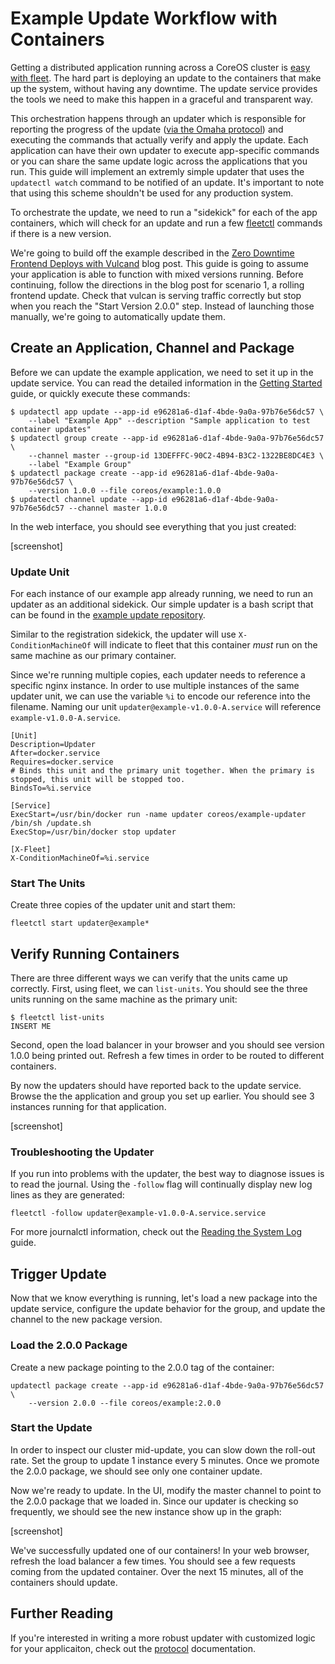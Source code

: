 # Example Update Workflow with Containers

Getting a distributed application running across a CoreOS cluster is [easy with fleet]({{site.url}}/docs/launching-containers/launching/fleet-example-deployment/). The hard part is deploying an update to the containers that make up the system, without having any downtime. The update service provides the tools we need to make this happen in a graceful and transparent way.

This orchestration happens through an updater which is responsible for reporting the progress of the update ([via the Omaha protocol](https://github.com/coreos-inc/updatectl/blob/master/Documentation/protocol.md)) and executing the commands that actually verify and apply the update. Each application can have their own updater to execute app-specific commands or you can share the same update logic across the applications that you run. This guide will implement an extremly simple updater that uses the `updatectl watch` command to be notified of an update. It's important to note that using this scheme shouldn't be used for any production system.

To orchestrate the update, we need to run a "sidekick" for each of the app containers, which will check for an update and run a few [fleetctl]({{site.url}}/docs/launching-containers/launching/fleet-using-the-client/) commands if there is a new version.

We're going to build off the example described in the [Zero Downtime Frontend Deploys with Vulcand]() blog post. This guide is going to assume your application is able to function with mixed versions running. Before continuing, follow the directions in the blog post for scenario 1, a rolling frontend update. Check that vulcan is serving traffic correctly but stop when you reach the "Start Version 2.0.0" step. Instead of launching those manually, we're going to automatically update them.

## Create an Application, Channel and Package

Before we can update the example application, we need to set it up in the update service. You can read the detailed information in the [Getting Started]() guide, or quickly execute these commands:

```
$ updatectl app update --app-id e96281a6-d1af-4bde-9a0a-97b76e56dc57 \
	--label "Example App" --description "Sample application to test container updates"
$ updatectl group create --app-id e96281a6-d1af-4bde-9a0a-97b76e56dc57 \
	--channel master --group-id 13DEFFFC-90C2-4B94-B3C2-1322BE8DC4E3 \
	--label "Example Group"
$ updatectl package create --app-id e96281a6-d1af-4bde-9a0a-97b76e56dc57 \
	--version 1.0.0 --file coreos/example:1.0.0
$ updatectl channel update --app-id e96281a6-d1af-4bde-9a0a-97b76e56dc57 --channel master 1.0.0
```

In the web interface, you should see everything that you just created:

[screenshot]

### Update Unit

For each instance of our example app already running, we need to run an updater as an additional sidekick. Our simple updater is a bash script that can be found in the [example update repository]().

Similar to the registration sidekick, the updater will use `X-ConditionMachineOf` will indicate to fleet that this container *must* run on the same machine as our primary container.

Since we're running multiple copies, each updater needs to reference a specific nginx instance. In order to use multiple instances of the same updater unit, we can use the variable `%i` to encode our reference into the filename. Naming our unit `updater@example-v1.0.0-A.service` will reference `example-v1.0.0-A.service`.

```
[Unit]
Description=Updater
After=docker.service
Requires=docker.service
# Binds this unit and the primary unit together. When the primary is stopped, this unit will be stopped too.
BindsTo=%i.service

[Service]
ExecStart=/usr/bin/docker run -name updater coreos/example-updater /bin/sh /update.sh
ExecStop=/usr/bin/docker stop updater

[X-Fleet]
X-ConditionMachineOf=%i.service
```

### Start The Units

Create three copies of the updater unit and start them:

```
fleetctl start updater@example*
```

## Verify Running Containers

There are three different ways we can verify that the units came up correctly. First, using fleet, we can `list-units`. You should see the three units running on the same machine as the primary unit:

```
$ fleetctl list-units
INSERT ME
```

Second, open the load balancer in your browser and you should see version 1.0.0 being printed out. Refresh a few times in order to be routed to different containers.

By now the updaters should have reported back to the update service. Browse the the application and group you set up earlier. You should see 3 instances running for that application.

[screenshot]

### Troubleshooting the Updater

If you run into problems with the updater, the best way to diagnose issues is to read the journal. Using the `-follow` flag will continually display new log lines as they are generated:

```
fleetctl -follow updater@example-v1.0.0-A.service.service
```

For more journalctl information, check out the [Reading the System Log]({{site.url}}/docs/cluster-management/debugging/reading-the-system-log/) guide.


## Trigger Update

Now that we know everything is running, let's load a new package into the update service, configure the update behavior for the group, and update the channel to the new package version.

### Load the 2.0.0 Package

Create a new package pointing to the 2.0.0 tag of the container:

```
updatectl package create --app-id e96281a6-d1af-4bde-9a0a-97b76e56dc57 \
	--version 2.0.0 --file coreos/example:2.0.0
```

### Start the Update

In order to inspect our cluster mid-update, you can slow down the roll-out rate. Set the group to update 1 instance every 5 minutes. Once we promote the 2.0.0 package, we should see only one container update.

Now we're ready to update. In the UI, modify the master channel to point to the 2.0.0 package that we loaded in. Since our updater is checking so frequently, we should see the new instance show up in the graph:

[screenshot]

We've successfully updated one of our containers! In your web browser, refresh the load balancer a few times. You should see a few requests coming from the updated container. Over the next 15 minutes, all of the containers should update.

## Further Reading

If you're interested in writing a more robust updater with customized logic for your applicaiton, check out the [protocol]() documentation.

